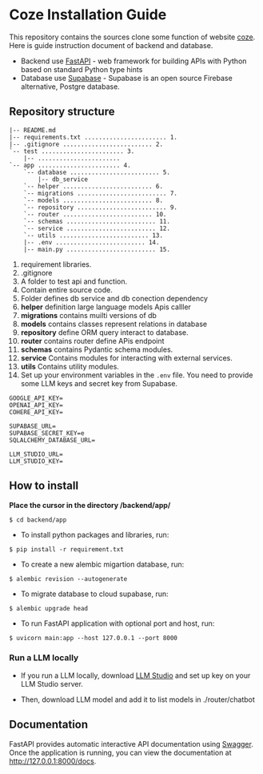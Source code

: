 # Coze Installation Guide

This repository contains the sources clone some function of website [coze](https://www.coze.com/home). Here is guide instruction document of backend and database.

* Backend use [FastAPI](https://fastapi.tiangolo.com/) - web framework for building APIs with Python based on standard Python type hints
* Database use [Supabase](https://supabase.com/) - Supabase is an open source Firebase alternative, Postgre database.

## Repository structure

```
|-- README.md
|-- requirements.txt ....................... 1.
|-- .gitignore ......................... 2.
`-- test ....................... 3.
    |-- .......................
`-- app ....................... 4.
    `-- database ......................... 5.
        |-- db_service
    `-- helper ......................... 6.     
    `-- migrations ......................... 7.
    `-- models ......................... 8.
    `-- repository ......................... 9.
    `-- router ......................... 10.
    `-- schemas ......................... 11.
    `-- service ......................... 12.
    `-- utils ......................... 13.
    |-- .env ......................... 14.
    |-- main.py ......................... 15.
```

1. requirement libraries.
2. .gitignore
3. A folder to test api and function.
4. Contain entire source code.
5. Folder defines db service and db conection dependency
6. **helper** definition large language models Apis calller
7. **migrations** contains muilti versions of db 
8. **models** contains classes represent relations in database
9. **repository** define ORM query interact to database.
10. **router** contains router define APis endpoint
11. **schemas**  contains Pydantic schema modules.
12. **service** Contains modules for interacting with external services.
13. **utils** Contains utility modules.
14. Set up your environment variables in the `.env` file. You need to provide some LLM keys and secret key from Supabase.  
```
GOOGLE_API_KEY=
OPENAI_API_KEY=
COHERE_API_KEY=

SUPABASE_URL=
SUPABASE_SECRET_KEY=e
SQLALCHEMY_DATABASE_URL=

LLM_STUDIO_URL=
LLM_STUDIO_KEY=
```

## How to install

**Place the cursor in the directory /backend/app/**
```
$ cd backend/app
```
 
* To install python packages and libraries, run:

```
$ pip install -r requirement.txt
```
* To create a new alembic migartion database, run:
```
$ alembic revision --autogenerate
```

* To migrate database to cloud supabase, run:
```
$ alembic upgrade head
```

* To run FastAPI application with optional port and host, run:
```
$ uvicorn main:app --host 127.0.0.1 --port 8000 
```
### Run a LLM locally 
* If you run a LLM locally, download [LLM Studio](https://lmstudio.ai/) and set up key on your LLM Studio server.

* Then, download LLM model and add it to list models in ./router/chatbot


## Documentation
FastAPI provides automatic interactive API documentation using [Swagger](https://swagger.io/). Once the application is running, you can view the documentation at http://127.0.0.1:8000/docs.
